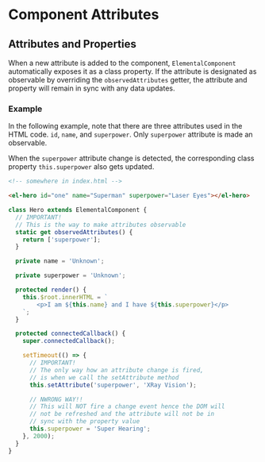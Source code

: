 # Component Attributes

## Attributes and Properties

When a new attribute is added to the component, `ElementalComponent` automatically exposes it as a class property.
If the attribute is designated as observable by overriding the `observedAttributes` getter, the attribute and property
will remain in sync with any data updates.

### Example

In the following example, note that there are three attributes used in the HTML code.
`id`, `name`, and `superpower`. Only `superpower` attribute is made an observable.

When the `superpower` attribute change is detected, the corresponding class property `this.superpower`
also gets updated.

```html
<!-- somewhere in index.html -->

<el-hero id="one" name="Superman" superpower="Laser Eyes"></el-hero>
```

```ts
class Hero extends ElementalComponent {
  // IMPORTANT!
  // This is the way to make attributes observable
  static get observedAttributes() {
    return ['superpower'];
  }

  private name = 'Unknown';

  private superpower = 'Unknown';

  protected render() {
    this.$root.innerHTML = `
        <p>I am ${this.name} and I have ${this.superpower}</p>
    `;
  }

  protected connectedCallback() {
    super.connectedCallback();

    setTimeout(() => {
      // IMPORTANT!
      // The only way how an attribute change is fired,
      // is when we call the setAttribute method
      this.setAttribute('superpower', 'XRay Vision');

      // NWRONG WAY!!
      // This will NOT fire a change event hence the DOM will
      // not be refreshed and the attribute will not be in
      // sync with the property value
      this.superpower = 'Super Hearing';
    }, 2000);
  }
}
```
